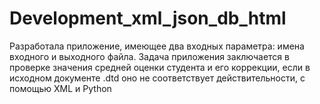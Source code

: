 # Development_xml_json_db_html

Разработала приложение, имеющее два входных параметра: имена входного и выходного файла. Задача приложения заключается в проверке значения средней оценки студента и его коррекции, если в исходном документе .dtd оно не соответствует действительности, с помощью XML и Python
